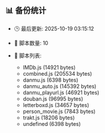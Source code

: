## 📊 备份统计

- 🕒 最后更新: 2025-10-19 03:15:12
- 📁 脚本数量: 10
- 📄 脚本列表:

  - IMDb.js (14921 bytes)
  - combined.js (205534 bytes)
  - danmu.js (6398 bytes)
  - danmu_auto.js (145392 bytes)
  - danmu_playurl.js (46921 bytes)
  - douban.js (96995 bytes)
  - letterboxd.js (34657 bytes)
  - person_movie.js (7843 bytes)
  - trakt.js (18206 bytes)
  - undefined (6398 bytes)
